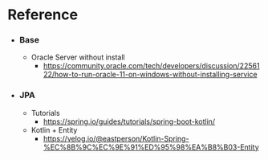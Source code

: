 # Reference

- ### Base
  - Oracle Server without install
    - https://community.oracle.com/tech/developers/discussion/2256122/how-to-run-oracle-11-on-windows-without-installing-service
- ### JPA
  - Tutorials
    - https://spring.io/guides/tutorials/spring-boot-kotlin/
  - Kotlin + Entity
    - https://velog.io/@eastperson/Kotlin-Spring-%EC%8B%9C%EC%9E%91%ED%95%98%EA%B8%B03-Entity
